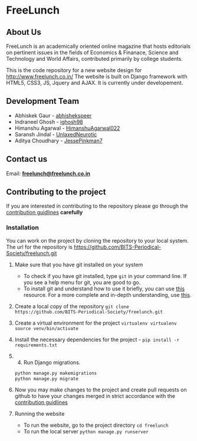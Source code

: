 # FreeLunch
## About Us
FreeLunch is an academically oriented online magazine that hosts editorials on pertinent issues in the fields of Economics & Finanace, Science and Technology and World Affairs, contributed primarily by college students.

This is the code repository for a new website design for http://www.freelunch.co.in/
The website is built on Django framework with HTML5, CSS3, JS, Jquery and AJAX. It is currently under developement.

## Development Team
* Abhiskek Gaur - [abhishekspeer](https://github.com/abhishekspeer)
* Indraneel Ghosh - [ighosh98](https://github.com/ighosh98)
* Himanshu Agarwal - [HimanshuAgarwal022](https://github.com/HimanshuAgarwal022)
* Saransh Jindal - [UnlaxedNeurotic](https://github.com/UnlaxedNeurotic)
* Aditya Choudhary - [JessePinkman7](https://github.com/JessePinkman7)

## Contact us
Email: [**freelunch@freelunch.co.in**](mailto:freelunch@freelunch.co.in)

## Contributing to the project
If you are interested in contributing to the repository please go through the [contribution guidlines](CONTRIBUTING.md) **carefully**

### Installation
You can work on the project by cloning the repository to your local system. The url for the repository is https://github.com/BITS-Periodical-Society/freelunch.git
1. Make sure that you have git installed on your system
    * To check if you have git installed, type `git` in your command line. If you see a help menu for git, you are good to go.
    * To install git and understand how to use it briefly, you can use [this](https://www.computerhope.com/issues/ch001927.htm) resource. For a more complete and in-depth understanding, use [this](https://git-scm.com/book).
2. Create a local copy of the repository `git clone https://github.com/BITS-Periodical-Society/freelunch.git`
3. Create a virtual environment for the project
`virtualenv virtualenv`
`source venv/bin/activate`
4. Install the necessary dependencies for the project - `pip install -r requirements.txt`
5. 4. Run Django migrations.
    
    ```bash
    python manage.py makemigrations
    python manage.py migrate
    ```
6. Now you may make changes to the project and create pull requests on github to have your changes merged in strict accordance with the [contribution guidlines](CONTRIBUTING>md)
7. Running the website
    * To run the website, go to the project directory `cd freelunch`
    * To run the local server `python manage.py runserver`
